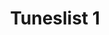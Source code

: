 ---
layout: post
title: Tuneslist 1
id: 1
list_date: 'February 13th, 2015'
playlists:
 - name: Jefff
   url: 'http://open.spotify.com/user/jefffis/playlist/0JGJIKPhqNHxietupYrxS5'
   title: 'Past Wolf Parade: Spin-offs abound'
   img: 'http://cdn.stereogum.com/files/2008/04/wolf_parade-call_it_a_ritual.jpg'
   src: 'Spotify'
 - name: Joy Jama
   url: 'https://play.spotify.com/user/spotify/playlist/0eDq2STmk8tKcD7qWCwrze?play=true&utm_source=open.spotify.com&utm_medium=open'
   title: 'Evening Chill'
   src: 'Spotify'
 - name: Steve Elmer
   url: 'http://open.spotify.com/user/12175877261/playlist/4ALsuCHW3o4w4vcDw9GH0V'
   title: 'DC to LA in two bands'
   img: 'images/1/steve-elmer.jpg'
   src: 'Spotify'
 - name: Robert Manukyan
   url: 'http://www.rdio.com/people/RobertManukyan0130/playlists/12788485/RobMan_Tunes/'
   title: 'Robman Tunes'
   src: 'Rdio'
 - name: Namela Kim
   url: 'http://grooveshark.com/#!/playlist/Fashion/102956652'
   title: 'Fashion Playlist'
   src: 'Grooveshark'
 - name: Ryan Nance
   url: 'http://www.youtube.com/playlist?list=PLSit519x334iGSMmwU1dnWbu4uJr-83iR'
   title: 'The shuffle of aspen one morning'
   src: 'YouTube'
 - name: Victor Barrera
   url: 'http://www.youtube.com/playlist?list=PLP1NWMQKr5vtL-9CuP6dlYNW_uvWai8lv'
   title: 'It Ain&rsquo;t Kidz Bop Tho Vol. 1'
   img: 'images/1/victor-barrera.jpg'
   src: 'YouTube'
 - name: Monica Caprarella
   url: 'http://open.spotify.com/user/123664279/playlist/3xFQDRgH9oAaFEiXrQS8I5'
   title: 'Sampler'
   src: 'Spotify'
---